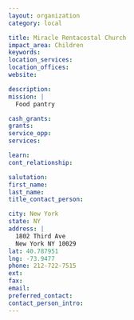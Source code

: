```yaml
---
layout: organization
category: local

title: Miracle Rentacostal Church
impact_area: Children
keywords: 
location_services: 
location_offices: 
website: 

description: 
mission: |
  Food pantry

cash_grants: 
grants: 
service_opp: 
services: 

learn: 
cont_relationship: 

salutation: 
first_name: 
last_name: 
title_contact_person: 

city: New York
state: NY
address: |
  1802 Third Ave     
  New York NY 10029
lat: 40.787951
lng: -73.9477
phone: 212-722-7515
ext: 
fax: 
email: 
preferred_contact: 
contact_person_intro: 
---
```

